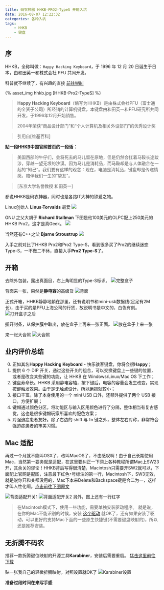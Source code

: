 ```yaml
---
title: 码农神器 HHKB-PRO2-TypeS 开箱入坑
date: 2016-08-07 12:22:32
categories: 各种入坑
tags: 
	- HHKB
	- 键盘
---
```

## 序

HHKB，全称叫做：`Happy Hacking Keyboard`，于 1996 年 12 月 20 日诞生于日本，由和田英一和株式会社 PFU 共同开发。

科普就不继续了，有兴趣的直接 [前往Wiki](https://zh.wikipedia.org/wiki/Happy_Hacking_Keyboard)

{% asset_img hhkb.jpg [HHKB-Pro2-TypeS] %}

> **Happy Hacking Keyboard**（缩写为HHKB）是由株式会社PFU（富士通的全资子公司）所经销的计算机键盘。本键盘由和田英一和PFU研究所共同开发，于1996年12月开始销售。
> 
> 2004年荣获“商品设计部门”和“个人计算机及相关外设部门”的优秀设计奖

> 引用自[维基百科]

<!-- more -->

**贴一段HHKB中国官网首页的一段话：**

> 美国西部的牛仔们，会将死去的马儿留在原地，但是仍然会扛着马鞍长途跋涉，穿越一望无垠的沙漠。因为马儿是消耗品，而马鞍却是与人体融合在一起的“知己”。我们要有这样的观念：现在，电脑是消耗品，键盘却是传递情感，陪伴我们一生的“挚友”。

> [东京大学名誉教授 和田英一]

都说HHKB是码农神器，同时也是各路IT大神的钟爱之物。

Linux创始人 **Linus·Torvalds** 最爱
![](../uploads/hhkb/tux_hacking.jpg)

GNU 之父大胡子 **Richard Stallman**
下图是他100美元的OLPC配上250美元的HHKB Pro2，这才是真Geek。
![](../uploads/hhkb/hhkb-gnu.jpg)

当然还有C++之父 **Bjarne Stroustrup**
![](../uploads/hhkb/bjarne_hhkb.jpg)

入手之前对比了HHKB Pro2和Pro2 Type-S，看到很多买了Pro2的继续迷恋Type-S，一不做二不休，直接入手**Pro2 Type-S**了。

## 开箱
去除外包装，露出真面目，右上角明显的Type-S标识。
![完整盒子](../uploads/hhkb/HHKB01.jpg)

背面来一张，果然是**静电容**的高级货
![背面](../uploads/hhkb/HHKB04.jpg)

正式开箱，HHKB静静地躺在那里，还有说明书和mini-usb数据线(足足有2M长)，由于买的是PFU上海公司的行货，故说明书是中文的，白色有刻。
![打开盒子之后](../uploads/hhkb/HHKB03.jpg)

撕开封条，从保护膜中取出，放在盒子上再来一张正面。
![放在盒子上来一张](../uploads/hhkb/HHKB05.jpg)

来一张大合照
![大合照](../uploads/hhkb/HHKB08.jpg)

## 业内评价总结
0. 正如其名**Happy Hacking Keyboard** - 快乐骇客键盘，你将会很**Happy**；
1. 提供 6 个 DIP 开关，通过这些开关的组合，可以交换键盘上一些键的位置，或者是改变某些键的功能，让 HHKB 在 Windows/Linux/Mac OS 下工作；
2. 键盘寿命长。HHKB 采用静电容轴，按下键后，电容的容量会发生改变，实现按键触发效果。由于是无触点设计，所以磨损就较小；
3. 接口丰富。除了本身使用的一个 mini USB 口外，还额外提供了两个 USB 接口，方便扩展；
4. 键帽通过颜色分区。将功能区与输入区用颜色进行了分隔，整体相当有复古感觉，这也是很多键帽玩家所喜欢的配色方案；
5. 对强迫症患者友好。除了右边的 shift 与 fn 键之外，整体左右对称，非常符合强迫症患者的审美习惯。

## Mac 适配
再过一个月就不能叫OSX了，改叫MacOS了，不由感叹啊！由于自己长期使用Mac，当然第一要务就是适配，在这里要纠正一下网上各种教程所谓Mac上SW23开，其余关的谬论！HHKB背后写得很清楚，Macintosh只需要开SW2就可以，下面配上官网是配图，注意最下红色`*`号标注的第一行，Macintosh下，SW3无效，就是说你开和关都没用的，Mac下本来Delete和Backspace键是合二为一，这样才叫人性化啊。[点击前往下图原文](http://www.pfu.fujitsu.com/hhkeyboard/leaflet/hhkb_backview.html)

![背面适配开关1](../uploads/hhkb/hhkb-sw01.png)
![背面适配开关2](../uploads/hhkb/hhkb-sw02.png)
另外，图上还有一行红字
> 在Macintosh模式下，使用一些功能，需要单独安装驱动程序。
就是说，在你的Mac不能识别的时候，安装 [这个驱动](http://www.pfu.fujitsu.com/hhkeyboard/macdownload.html) 就OK了，还有如果安装了驱动，可以更好的支持Mac下面的一些原生快捷键(不需要键盘映射的)，所以还是推荐安装。

## 无折腾不码农
推荐一款折腾键位映射的开源工具**Karabiner**，安装后需要重启。
[猛击这里前往下载](https://pqrs.org/osx/karabiner/)

贴一张我自己的轻微折腾映射，对照设置就OK了
![Karabiner设置](../uploads/hhkb/karabiner-config.png)


**准备过段时间在来写手感**
